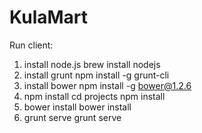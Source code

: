 KulaMart
========

Run client:

1. install node.js
  brew install nodejs
2. install grunt 
  npm install -g grunt-cli
3. install bower
  npm install -g bower@1.2.6
4. npm install
  cd projects
  npm install
5. bower install
  bower install
6. grunt serve
  grunt serve
